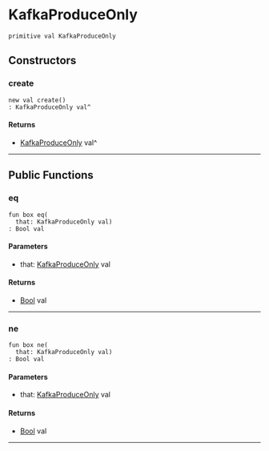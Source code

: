 # KafkaProduceOnly

```pony
primitive val KafkaProduceOnly
```

## Constructors

### create

```pony
new val create()
: KafkaProduceOnly val^
```

#### Returns

* [KafkaProduceOnly](pony-kafka-KafkaProduceOnly) val^

---

## Public Functions

### eq

```pony
fun box eq(
  that: KafkaProduceOnly val)
: Bool val
```
#### Parameters

*   that: [KafkaProduceOnly](pony-kafka-KafkaProduceOnly) val

#### Returns

* [Bool](builtin-Bool) val

---

### ne

```pony
fun box ne(
  that: KafkaProduceOnly val)
: Bool val
```
#### Parameters

*   that: [KafkaProduceOnly](pony-kafka-KafkaProduceOnly) val

#### Returns

* [Bool](builtin-Bool) val

---

